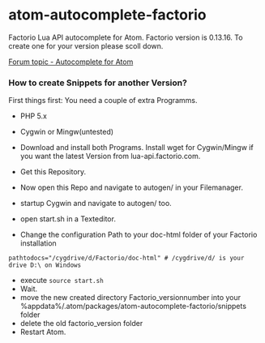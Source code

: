 # atom-autocomplete-factorio
Factorio Lua API autocomplete for Atom.
Factorio version is 0.13.16. To create one for your version please scoll down.

[Forum topic - Autocomplete for Atom](https://forums.factorio.com/viewtopic.php?f=135&t=31456&sid=f324b0d762343de5332f9a132fc5aa08)

### How to create Snippets for another Version?

First things first:
You need a couple of extra Programms.

+ PHP 5.x
+ Cygwin or Mingw(untested)

+ Download and install both Programs. Install wget for Cygwin/Mingw if you want the latest Version from lua-api.factorio.com.
+ Get this Repository.
+ Now open this Repo and navigate to autogen/ in your Filemanager.
+ startup Cygwin and navigate to autogen/ too.
+ open start.sh in a Texteditor.
+ Change the configuration Path to your doc-html folder of your Factorio installation

```pathtodocs="/cygdrive/d/Factorio/doc-html" # /cygdrive/d/ is your drive D:\ on Windows```

- execute ```source start.sh```
- Wait.
- move the new created directory Factorio_versionnumber into your %appdata%/.atom/packages/atom-autocomplete-factorio/snippets folder
- delete the old factorio_version folder
- Restart Atom.
